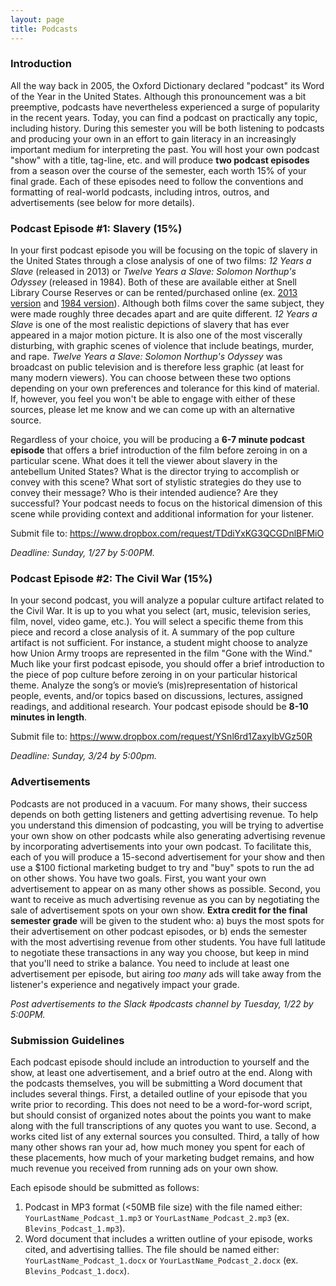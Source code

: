 ```yaml
---
layout: page
title: Podcasts
---
```


### Introduction

All the way back in 2005, the Oxford Dictionary declared "podcast" its Word of the Year in the United States. Although this pronouncement was a bit preemptive, podcasts have nevertheless experienced a surge of popularity in the recent years. Today, you can find a podcast on practically any topic, including history. During this semester you will be both listening to podcasts and producing your own in an effort to gain literacy in an increasingly important medium for interpreting the past. You will host your own podcast "show" with a title, tag-line, etc. and will produce **two podcast episodes** from a season over the course of the semester, each worth 15% of your final grade. Each of these episodes need to follow the conventions and formatting of real-world podcasts, including intros, outros, and advertisements (see below for more details).

### Podcast Episode #1: Slavery (15%)

In your first podcast episode you will be focusing on the topic of slavery in the United States through a close analysis of one of two films: *12 Years a Slave* (released in 2013) or *Twelve Years a Slave: Solomon Northup's Odyssey* (released in 1984). Both of these are available either at Snell Library Course Reserves or can be rented/purchased online (ex. [2013 version](https://www.amazon.com/12-Years-Slave-Benedict-Cumberbatch/dp/B00ICSVLPA/) and [1984 version](https://www.amazon.com/Twelve-Years-Solomon-Northups-Odyssey/dp/B001UB6X0Y/)). Although both films cover the same subject, they were made roughly three decades apart and are quite different. *12 Years a Slave* is one of the most realistic depictions of slavery that has ever appeared in a major motion picture. It is also one of the most viscerally disturbing, with graphic scenes of violence that include beatings, murder, and rape. *Twelve Years a Slave: Solomon Northup's Odyssey* was broadcast on public television and is therefore less graphic (at least for many modern viewers). You can choose between these two options depending on your own preferences and tolerance for this kind of material. If, however, you feel you won't be able to engage with either of these sources, please let me know and we can come up with an alternative source. 

Regardless of your choice, you will be producing a **6-7 minute podcast episode** that offers a brief introduction of the film before zeroing in on a particular scene. What does it tell the viewer about slavery in the antebellum United States? What is the director trying to accomplish or convey with this scene? What sort of stylistic strategies do they use to convey their message? Who is their intended audience? Are they successful? Your podcast needs to focus on the historical dimension of this scene while providing context and additional information for your listener.

Submit file to: <https://www.dropbox.com/request/TDdiYxKG3QCGDnlBFMiO>

*Deadline: Sunday, 1/27 by 5:00PM.* 

### Podcast Episode #2: The Civil War (15%)

In your second podcast, you will analyze a popular culture artifact related to the Civil War. It is up to you what you select (art, music, television series, film, novel, video game, etc.). You will select a specific theme from this piece and record a close analysis of it. A summary of the pop culture artifact is not sufficient. For instance, a student might choose to analyze how Union Army troops are represented in the film "Gone with the Wind." Much like your first podcast episode, you should offer a brief introduction to the piece of pop culture before zeroing in on your particular historical theme. Analyze the song’s or movie’s (mis)representation of historical people, events, and/or topics based on discussions, lectures, assigned readings, and additional research. Your podcast episode should be **8-10 minutes in length**. 

Submit file to: <https://www.dropbox.com/request/YSnl6rd1ZaxyIbVGz50R>

*Deadline: Sunday, 3/24 by 5:00pm.*

### Advertisements

Podcasts are not produced in a vacuum. For many shows, their success depends on both getting listeners and getting advertising revenue. To help you understand this dimension of podcasting, you will be trying to advertise your own show on other podcasts while also generating advertising revenue by incorporating advertisements into your own podcast. To facilitate this, each of you will produce a 15-second advertisement for your show and then use a $100 fictional marketing budget to try and "buy" spots to run the ad on other shows. You have two goals. First, you want your own advertisement to appear on as many other shows as possible. Second, you want to receive as much advertising revenue as you can by negotiating the sale of advertisement spots on your own show. **Extra credit for the final semester grade** will be given to the student who: a) buys the most spots for their advertisement on other podcast episodes, or b) ends the semester with the most advertising revenue from other students. You have full latitude to negotiate these transactions in any way you choose, but keep in mind that you'll need to strike a balance. You need to include at least one advertisement per episode, but airing *too many* ads will take away from the listener's experience and negatively impact your grade.

*Post advertisements to the Slack #podcasts channel by Tuesday, 1/22 by 5:00PM.*

### Submission Guidelines

Each podcast episode should include an introduction to yourself and the show, at least one advertisement, and a brief outro at the end. Along with the podcasts themselves, you will be submitting a Word document that includes several things. First, a detailed outline of your episode that you write prior to recording. This does not need to be a word-for-word script, but should consist of organized notes about the points you want to make along with the full transcriptions of any quotes you want to use. Second, a works cited list of any external sources you consulted. Third, a tally of how many other shows ran your ad, how much money you spent for each of these placements, how much of your marketing budget remains, and how much revenue you received from running ads on your own show. 

Each episode should be submitted as follows:
1. Podcast in MP3 format (<50MB file size) with the file named either: `YourLastName_Podcast_1.mp3` or `YourLastName_Podcast_2.mp3` (ex. `Blevins_Podcast_1.mp3`).
2. Word document that includes a written outline of your episode, works cited, and advertising tallies. The file should be named either: `YourLastName_Podcast_1.docx` or `YourLastName_Podcast_2.docx` (ex. `Blevins_Podcast_1.docx`).